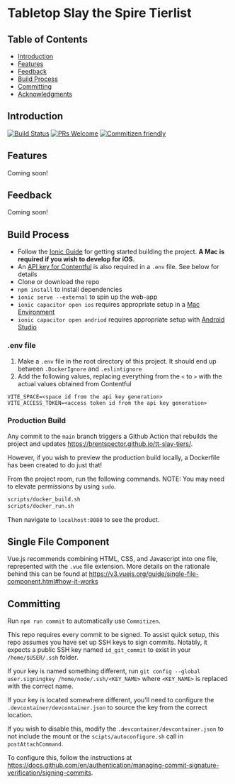 # Tabletop Slay the Spire Tierlist

## Table of Contents

- [Introduction](#introduction)
- [Features](#features)
- [Feedback](#feedback)
- [Build Process](#build-process)
- [Committing](#committing)
- [Acknowledgments](#acknowledgments)

## Introduction

[![Build Status](https://github.com/brentspector/tt-slay-tiers/actions/workflows/webApp.yml/badge.svg)](https://github.com/brentspector/tt-slay-tiers/actions/workflows/webApp.yml)
[![PRs Welcome](https://img.shields.io/badge/PRs-welcome-brightgreen.svg?style=flat-square)](http://makeapullrequest.com)
[![Commitizen friendly](https://img.shields.io/badge/commitizen-friendly-brightgreen.svg?style=flat-square)](http://commitizen.github.io/cz-cli/)

## Features

Coming soon!

## Feedback

Coming soon!

## Build Process

- Follow the [Ionic Guide](https://ionicframework.com/docs/intro/environment) for getting started building the project. **A Mac is required if you wish to develop for iOS.**
- An [API key for Contentful](https://www.contentful.com/developers/docs/references/authentication/#api-keys-in-the-contentful-web-app) is also required in a `.env` file. See below for details
- Clone or download the repo
- `npm install` to install dependencies
- `ionic serve --external` to spin up the web-app
- `ionic capacitor open ios` requires appropriate setup in a [Mac Environment](https://ionicframework.com/docs/developing/ios)
- `ionic capacitor open andriod` requires appropriate setup with [Android Studio](https://ionicframework.com/docs/developing/android)

### .env file
1. Make a `.env` file in the root directory of this project. It should end up between `.DockerIgnore` and `.eslintignore`
2. Add the following values, replacing everything from the `<` to `>` with the actual values obtained from Contentful
```
VITE_SPACE=<space id from the api key generation>
VITE_ACCESS_TOKEN=<access token id from the api key generation>
```


### Production Build

Any commit to the `main` branch triggers a Github Action that rebuilds the project and updates https://brentspector.github.io/tt-slay-tiers/.

However, if you wish to preview the production build locally, a Dockerfile has been created to do just that!

From the project room, run the following commands. NOTE: You may need to elevate permissions by using `sudo`.

```bash
scripts/docker_build.sh
scripts/docker_run.sh
```

Then navigate to `localhost:8080` to see the product.

## Single File Component

Vue.js recommends combining HTML, CSS, and Javascript into one file, represented with the `.vue` file extension. More details on the rationale behind this can be found at https://v3.vuejs.org/guide/single-file-component.html#how-it-works

## Committing

Run `npm run commit` to automatically use `Commitizen`.

This repo requires every commit to be signed. To assist quick setup, this repo assumes you have set up SSH keys to sign commits. Notably, it expects a public SSH key named `id_git_commit` to exist in your `/home/$USER/.ssh` folder.

If your key is named something different, run `git config --global user.signingkey /home/node/.ssh/<KEY_NAME>` where `<KEY_NAME>` is replaced with the correct name.

If your key is located somewhere different, you'll need to configure the `.devcontainer/devcontainer.json` to source the key from the correct location.

If you wish to disable this, modify the `.devcontainer/devcontainer.json` to not include the mount or the `scipts/autoconfigure.sh` call in `postAttachCommand`.

To configure this, follow the instructions at https://docs.github.com/en/authentication/managing-commit-signature-verification/signing-commits.
